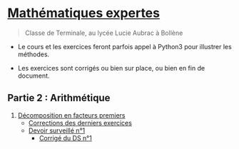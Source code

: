 # [Mathématiques expertes](https://franckchambon.github.io/matex/)

>Classe de Terminale, au lycée Lucie Aubrac à Bollène

* Le cours et les exercices feront parfois appel à Python3 pour illustrer les méthodes.

* Les exercices sont corrigés ou bien sur place, ou bien en fin de document.

## Partie 2 : Arithmétique

1. [Décomposition en facteurs premiers](A/DecFactPrem.html)
    * [Corrections des derniers exercices](A/exos-corrigés-1.html)
    * [Devoir surveillé n°1](A/ds1.html)
        * [Corrigé du DS n°1](A/ds1-corrigé.html)
